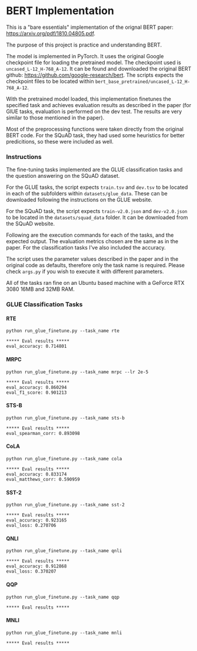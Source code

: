 # BERT Implementation
This is a "bare essentials" implementation of the orignal BERT paper:
https://arxiv.org/pdf/1810.04805.pdf.

The purpose of this project is practice and understanding BERT.

The model is implemented in PyTorch. It uses the original Google checkpoint file for 
loading the pretrained model. The checkpoint used is `uncased_L-12_H-768_A-12`. 
It can be found and downloaded the original BERT github: 
https://github.com/google-research/bert.
The scripts expects the checkpoint files to be located within 
`bert_base_pretrained/uncased_L-12_H-768_A-12`.

With the pretrained model loaded, this implementation finetunes the specified task and 
achieves evaluation results as described in the paper (for GlUE tasks, evaluation is
performed on the dev test. The results are very similar to those mentioned in the paper).

Most of the preprocessing functions were taken directly from the original BERT code. 
For the SQuAD task, they had used some heuristics for better predicitions, so these 
were included as well.

### Instructions
The fine-tuning tasks implemented are the GLUE classification tasks and the question 
answering on the SQuAD dataset. 

For the GLUE tasks, the script expects `train.tsv` and `dev.tsv` to be located in each of the
subfolders within `datasets/glue_data`. These can be downloaded following the instructions on the
GLUE website.

For the SQuAD task, the script expects `train-v2.0.json` and `dev-v2.0.json` to be
located in the `datasets/squad_data` folder. It can be downloaded from the SQuAD website.

Following are the execution commands for each of the tasks, and the expected output. The
evaluation metrics chosen are the same as in the paper. For the classification tasks I've
also included the accuracy. 

The script uses the parameter values described in the paper 
and in the original code as defaults, therefore only the task name is required. 
Please check `args.py` if you wish to execute it with different parameters.

All of the tasks ran fine on an Ubuntu based machine with a GeForce RTX 3080 16MB and
32MB RAM.

### GLUE Classification Tasks
#### RTE
```
python run_glue_finetune.py --task_name rte
```
```
***** Eval results *****
eval_accuracy: 0.714801
```
#### MRPC
```
python run_glue_finetune.py --task_name mrpc --lr 2e-5
```
```
***** Eval results *****
eval_accuracy: 0.860294
eval_f1_score: 0.901213
```
#### STS-B
```
python run_glue_finetune.py --task_name sts-b
```
```
***** Eval results *****
eval_spearman_corr: 0.893098
```
#### CoLA
```
python run_glue_finetune.py --task_name cola
```
```
***** Eval results *****
eval_accuracy: 0.833174
eval_matthews_corr: 0.590959
```
#### SST-2
```
python run_glue_finetune.py --task_name sst-2
```
```
***** Eval results *****
eval_accuracy: 0.923165
eval_loss: 0.270706
```
#### QNLI
```
python run_glue_finetune.py --task_name qnli
```
```
***** Eval results *****
eval_accuracy: 0.912868
eval_loss: 0.370207
```
#### QQP
```
python run_glue_finetune.py --task_name qqp
```
```
***** Eval results *****

```
#### MNLI
```
python run_glue_finetune.py --task_name mnli
```
```
***** Eval results *****

```